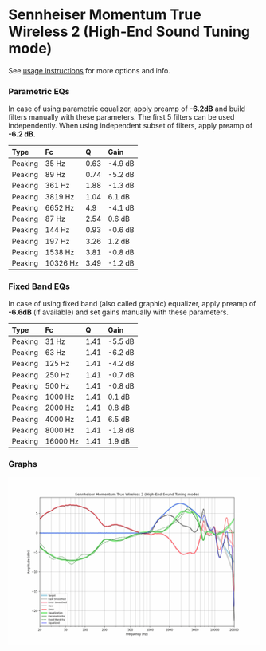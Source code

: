 # Sennheiser Momentum True Wireless 2 (High-End Sound Tuning mode)
See [usage instructions](https://github.com/jaakkopasanen/AutoEq#usage) for more options and info.

### Parametric EQs
In case of using parametric equalizer, apply preamp of **-6.2dB** and build filters manually
with these parameters. The first 5 filters can be used independently.
When using independent subset of filters, apply preamp of **-6.2 dB**.

| Type    | Fc       |    Q | Gain    |
|:--------|:---------|:-----|:--------|
| Peaking | 35 Hz    | 0.63 | -4.9 dB |
| Peaking | 89 Hz    | 0.74 | -5.2 dB |
| Peaking | 361 Hz   | 1.88 | -1.3 dB |
| Peaking | 3819 Hz  | 1.04 | 6.1 dB  |
| Peaking | 6652 Hz  | 4.9  | -4.1 dB |
| Peaking | 87 Hz    | 2.54 | 0.6 dB  |
| Peaking | 144 Hz   | 0.93 | -0.6 dB |
| Peaking | 197 Hz   | 3.26 | 1.2 dB  |
| Peaking | 1538 Hz  | 3.81 | -0.8 dB |
| Peaking | 10326 Hz | 3.49 | -1.2 dB |

### Fixed Band EQs
In case of using fixed band (also called graphic) equalizer, apply preamp of **-6.6dB**
(if available) and set gains manually with these parameters.

| Type    | Fc       |    Q | Gain    |
|:--------|:---------|:-----|:--------|
| Peaking | 31 Hz    | 1.41 | -5.5 dB |
| Peaking | 63 Hz    | 1.41 | -6.2 dB |
| Peaking | 125 Hz   | 1.41 | -4.2 dB |
| Peaking | 250 Hz   | 1.41 | -0.7 dB |
| Peaking | 500 Hz   | 1.41 | -0.8 dB |
| Peaking | 1000 Hz  | 1.41 | 0.1 dB  |
| Peaking | 2000 Hz  | 1.41 | 0.8 dB  |
| Peaking | 4000 Hz  | 1.41 | 6.5 dB  |
| Peaking | 8000 Hz  | 1.41 | -1.8 dB |
| Peaking | 16000 Hz | 1.41 | 1.9 dB  |

### Graphs
![](./Sennheiser%20Momentum%20True%20Wireless%202%20(High-End%20Sound%20Tuning%20mode).png)